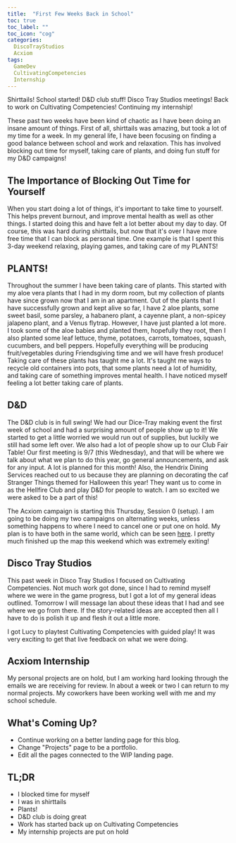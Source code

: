 ```yaml
---
title:  "First Few Weeks Back in School"
toc: true
toc_label: ""
toc_icon: "cog"
categories:
  DiscoTrayStudios
  Acxiom
tags:
  GameDev
  CultivatingCompetencies
  Internship
---
```


Shirttails! School started! D&D club stuff! Disco Tray Studios meetings! Back to work on Cultivating Competencies! Continuing my internship!

These past two weeks have been kind of chaotic as I have been doing an insane amount of things.
First of all, shirttails was amazing, but took a lot of my time for a week.
In my general life, I have been focusing on finding a good balance between school and work and relaxation.
This has involved blocking out time for myself, taking care of plants, and doing fun stuff for my D&D campaigns!

## The Importance of Blocking Out Time for Yourself

When you start doing a lot of things, it's important to take time to yourself.
This helps prevent burnout, and improve mental health as well as other things.
I started doing this and have felt a lot better about my day to day. Of course, this was hard during shirttails,
but now that it's over I have more free time that I can block as personal time.
One example is that I spent this 3-day weekend relaxing, playing games, and taking care of my PLANTS!

## PLANTS!

Throughout the summer I have been taking care of plants.
This started with my aloe vera plants that I had in my dorm room, but my collection of plants have since grown now that I am in an apartment.
Out of the plants that I have successfully grown and kept alive so far,
I have 2 aloe plants, some sweet basil, some parsley, a habanero plant, a cayenne plant, a non-spicey jalapeno plant, and a Venus flytrap.
However, I have just planted a lot more. I took some of the aloe babies and planted them, hopefully they root,
then I also planted some leaf lettuce, thyme, potatoes, carrots, tomatoes, squash, cucumbers, and bell peppers.
Hopefully everything will be producing fruit/vegetables during Friendsgiving time and we will have fresh produce!
Taking care of these plants has taught me a lot.
It's taught me ways to recycle old containers into pots, that some plants need a lot of humidity, and taking care of something improves mental health.
I have noticed myself feeling a lot better taking care of plants.

## D&D

The D&D club is in full swing! We had our Dice-Tray making event the first week of school and had a surprising amount of people show up to it!
We started to get a little worried we would run out of supplies, but luckily we still had some left over.
We also had a lot of people show up to our Club Fair Table!
Our first meeting is 9/7 (this Wednesday), and that will be where we talk about what we plan to do this year, go general announcements, and ask for any input.
A lot is planned for this month! Also, the Hendrix Dining Services reached out to us because they are planning on decorating the caf Stranger Things themed for Halloween this year!
They want us to come in as the Hellfire Club and play D&D for people to watch.
I am so excited we were asked to be a part of this!

The Acxiom campaign is starting this Thursday, Session 0 (setup).
I am going to be doing my two campaigns on alternating weeks, unless something happens to where I need to cancel one or put one on hold.
My plan is to have both in the same world, which can be seen [here](https://jqual1.github.io/DrunkardsNDimwits/).
I pretty much finished up the map this weekend which was extremely exiting!

## Disco Tray Studios

This past week in Disco Tray Studios I focused on Cultivating Competencies.
Not much work got done, since I had to remind myself where we were in the game progress, but I got a lot of my general ideas outlined.
Tomorrow I will message Ian about these ideas that I had and see where we go from there.
If the story-related ideas are accepted then all I have to do is polish it up and flesh it out a little more.

I got Lucy to playtest Cultivating Competencies with guided play!
It was very exciting to get that live feedback on what we were doing.

## Acxiom Internship

My personal projects are on hold, but I am working hard looking through the emails we are receiving for review.
In about a week or two I can return to my normal projects.
My coworkers have been working well with me and my school schedule.

## What's Coming Up?

- Continue working on a better landing page for this blog.
- Change "Projects" page to be a portfolio.
- Edit all the pages connected to the WIP landing page.

## TL;DR

- I blocked time for myself
- I was in shirttails
- Plants!
- D&D club is doing great
- Work has started back up on Cultivating Competencies
- My internship projects are put on hold
